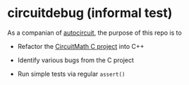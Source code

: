 # circuitdebug (informal test)

As a companian of [autocircuit](https://github.com/leannejdong/autocircuit), the purpose of this repo is to

* Refactor the [CircuitMath C project](https://github.com/edymil/CircuitMath) into C++

* Identify various bugs from the C project

* Run simple tests via regular `assert()`
